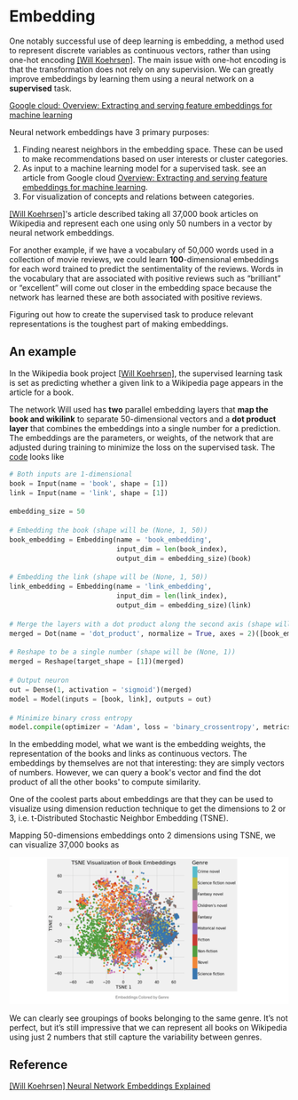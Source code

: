 
# Embedding 

One notably successful use of deep learning is embedding, a method used to represent discrete variables as continuous vectors, rather than using one-hot encoding [[Will Koehrsen]][Neural Network Embeddings Explained]. The main issue with one-hot encoding is that the transformation does not rely on any supervision. We can greatly improve embeddings by learning them using a neural network on a **supervised** task. 

[Google cloud: Overview: Extracting and serving feature embeddings for machine learning](https://cloud.google.com/solutions/machine-learning/overview-extracting-and-serving-feature-embeddings-for-machine-learning)



Neural network embeddings have 3 primary purposes:

1. Finding nearest neighbors in the embedding space. These can be used to make recommendations based on user interests or cluster categories.
2. As input to a machine learning model for a supervised task. see an article from Google cloud [Overview: Extracting and serving feature embeddings for machine learning](https://cloud.google.com/solutions/machine-learning/overview-extracting-and-serving-feature-embeddings-for-machine-learning).
3. For visualization of concepts and relations between categories.

[[Will Koehrsen]][Neural Network Embeddings Explained]'s article described taking all 37,000 book articles on Wikipedia and represent each one using only 50 numbers in a vector by neural network embeddings. 

For another example, if we have a vocabulary of 50,000 words used in a collection of movie reviews, we could learn **100**-dimensional embeddings for each word trained to predict the sentimentality of the reviews. Words in the vocabulary that are associated with positive reviews such as “brilliant” or “excellent” will come out closer in the embedding space because the network has learned these are both associated with positive reviews.

Figuring out how to create the supervised task to produce relevant representations is the toughest part of making embeddings. 

## An example 

In the Wikipedia book project [[Will Koehrsen]][Neural Network Embeddings Explained], the supervised learning task is set as predicting whether a given link to a Wikipedia page appears in the article for a book. 


The network Will used has **two** parallel embedding layers that **map the book and wikilink** to separate 50-dimensional vectors and a **dot product layer** that combines the embeddings into a single number for a prediction. The embeddings are the parameters, or weights, of the network that are adjusted during training to minimize the loss on the supervised task. The [code](https://github.com/HsiangHung/wikipedia-data-science/blob/master/notebooks/Book%20Recommendation%20System.ipynb) looks like

```Python
# Both inputs are 1-dimensional
book = Input(name = 'book', shape = [1])
link = Input(name = 'link', shape = [1])

embedding_size = 50

# Embedding the book (shape will be (None, 1, 50))
book_embedding = Embedding(name = 'book_embedding',
                           input_dim = len(book_index),
                           output_dim = embedding_size)(book)

# Embedding the link (shape will be (None, 1, 50))
link_embedding = Embedding(name = 'link_embedding',
                           input_dim = len(link_index),
                           output_dim = embedding_size)(link)

# Merge the layers with a dot product along the second axis (shape will be (None, 1, 1))
merged = Dot(name = 'dot_product', normalize = True, axes = 2)([book_embedding, link_embedding])

# Reshape to be a single number (shape will be (None, 1))
merged = Reshape(target_shape = [1])(merged)

# Output neuron
out = Dense(1, activation = 'sigmoid')(merged)
model = Model(inputs = [book, link], outputs = out)

# Minimize binary cross entropy
model.compile(optimizer = 'Adam', loss = 'binary_crossentropy', metrics = ['accuracy'])
```

In the embedding model, what we want is the embedding weights, the representation of the books and links as continuous vectors. The embeddings by themselves are not that interesting: they are simply vectors of numbers. However, we can query a book's vector and find the dot product of all the other books' to compute similarity.

One of the coolest parts about embeddings are that they can be used to visualize using dimension reduction technique to get the dimensions to 2 or 3, i.e. t-Distributed Stochastic Neighbor Embedding (TSNE).

Mapping 50-dimensions embeddings onto 2 dimensions using TSNE, we can visualize 37,000 books as 

![tsne_books](images/tsne_book_embedding.png)


We can clearly see groupings of books belonging to the same genre. It’s not perfect, but it’s still impressive that we can represent all books on Wikipedia using just 2 numbers that still capture the variability between genres.







## Reference


[Neural Network Embeddings Explained]: https://towardsdatascience.com/neural-network-embeddings-explained-4d028e6f0526
[[Will Koehrsen] Neural Network Embeddings Explained](https://towardsdatascience.com/neural-network-embeddings-explained-4d028e6f0526)

